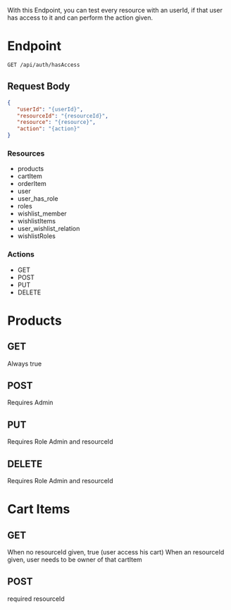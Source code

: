 With this Endpoint, you can test every resource with an userId, if that user has access to it and can perform the action given.

# Endpoint
```
GET /api/auth/hasAccess
```
## Request Body

```json
{
   "userId": "{userId}",
   "resourceId": "{resourceId}",
   "resource": "{resource}",
   "action": "{action}"
}
```

### Resources
* products
* cartItem
* orderItem
* user
* user_has_role
* roles
* wishlist_member
* wishlistItems
* user_wishlist_relation
* wishlistRoles

### Actions
* GET
* POST
* PUT
* DELETE

# Products
## GET
Always true 

## POST 
Requires Admin 

## PUT 
Requires Role Admin and resourceId

## DELETE
Requires Role Admin and resourceId

# Cart Items
## GET
When no resourceId given, true (user access his cart)
When an resourceId given, user needs to be owner of that cartItem

## POST
required resourceId
